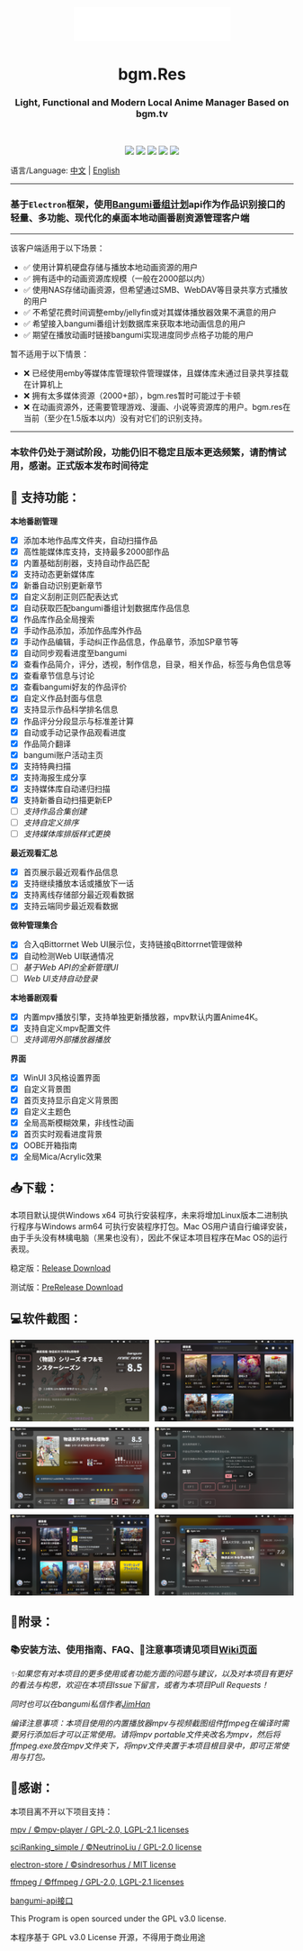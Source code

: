 <p align="center">
<img src="./assets/icons/bgm.res.png" width="279" height="60"></p>
<h1 align="center"> bgm.Res </h1>
<h3 align="center"> Light, Functional and Modern Local Anime Manager Based on bgm.tv</h3>
<br/>
<p align="center">
<img src="https://img.shields.io/badge/build-passing-green.svg?style=flat-square">
<img src="https://img.shields.io/github/package-json/v/JimHans/bgm.res?color=pink&style=flat-square">
<img src="https://img.shields.io/github/downloads/JimHans/bgm.res/total?color=orange&style=flat-square">
<img src="https://img.shields.io/badge/Electron-20.3.8-blue.svg?style=flat-square">
<img src="https://img.shields.io/badge/License-GPL v3.0-purple.svg?style=flat-square">
</p>

语言/Language:
[中文](https://github.com/JimHans/bgm.res/blob/master/README.md) | [English](https://github.com/JimHans/bgm.res/blob/master/README_EN.md)

---

### 基于`Electron`框架，使用[Bangumi番组计划](https://bgm.tv/)api作为作品识别接口的轻量、多功能、现代化的桌面本地动画番剧资源管理客户端
---
该客户端适用于以下场景：
- ✅ 使用计算机硬盘存储与播放本地动画资源的用户
- ✅ 拥有适中的动画资源库规模（一般在2000部以内）
- ✅ 使用NAS存储动画资源，但希望通过SMB、WebDAV等目录共享方式播放的用户
- ✅ 不希望花费时间调整emby/jellyfin或对其媒体播放器效果不满意的用户
- ✅ 希望接入bangumi番组计划数据库来获取本地动画信息的用户
- ✅ 期望在播放动画时链接bangumi实现进度同步点格子功能的用户

暂不适用于以下情景：
- ❌ 已经使用emby等媒体库管理软件管理媒体，且媒体库未通过目录共享挂载在计算机上
- ❌ 拥有太多媒体资源（2000+部），bgm.res暂时可能过于卡顿
- ❌ 在动画资源外，还需要管理游戏、漫画、小说等资源库的用户。bgm.res在当前（至少在1.5版本以内）没有对它们的识别支持。
- ---
### 本软件仍处于测试阶段，功能仍旧不稳定且版本更迭频繁，请酌情试用，感谢。正式版本发布时间待定

## 🎰 支持功能：
**本地番剧管理**
- [x] 添加本地作品库文件夹，自动扫描作品
- [x] 高性能媒体库支持，支持最多2000部作品
- [x] 内置基础刮削器，支持自动作品匹配
- [x] 支持动态更新媒体库
- [x] 新番自动识别更新章节
- [x] 自定义刮削正则匹配表达式
- [x] 自动获取匹配bangumi番组计划数据库作品信息
- [x] 作品库作品全局搜索
- [x] 手动作品添加，添加作品库外作品
- [x] 手动作品编辑，手动纠正作品信息，作品章节，添加SP章节等
- [x] 自动同步观看进度至bangumi
- [x] 查看作品简介，评分，透视，制作信息，目录，相关作品，标签与角色信息等
- [x] 查看章节信息与讨论
- [x] 查看bangumi好友的作品评价
- [x] 自定义作品封面与信息
- [x] 支持显示作品科学排名信息
- [x] 作品评分分段显示与标准差计算
- [x] 自动或手动记录作品观看进度
- [x] 作品简介翻译
- [x] bangumi账户活动主页
- [x] 支持特典扫描
- [x] 支持海报生成分享
- [x] 支持媒体库自动递归扫描
- [x] 支持新番自动扫描更新EP
- [ ] *支持作品合集创建*
- [ ] *支持自定义排序*
- [ ] *支持媒体库排版样式更换*

**最近观看汇总**
- [x] 首页展示最近观看作品信息
- [x] 支持继续播放本话或播放下一话
- [x] 支持离线存储部分最近观看数据
- [x] 支持云端同步最近观看数据

**做种管理集合**
- [x] 合入qBittorrnet Web UI展示位，支持链接qBittorrnet管理做种
- [x] 自动检测Web UI联通情况
- [ ] *基于Web API的全新管理UI*
- [ ] *Web UI支持自动登录*

**本地番剧观看**
- [x] 内置mpv播放引擎，支持单独更新播放器，mpv默认内置Anime4K。
- [x] 支持自定义mpv配置文件
- [ ] *支持调用外部播放器播放*

**界面**
- [x] WinUI 3风格设置界面
- [x] 自定义背景图
- [x] 首页支持显示自定义背景图
- [x] 自定义主题色
- [x] 全局高斯模糊效果，非线性动画
- [x] 首页实时观看进度背景
- [x] OOBE开箱指南
- [x] 全局Mica/Acrylic效果

## 📥下载：
本项目默认提供Windows x64 可执行安装程序，未来将增加Linux版本二进制执行程序与Windows arm64 可执行安装程序打包。Mac OS用户请自行编译安装，由于手头没有林檎电脑（黑果也没有），因此不保证本项目程序在Mac OS的运行表现。

稳定版：[Release Download](https://github.com/JimHans/bgm.res/releases/latest)

测试版：[PreRelease Download](https://github.com/JimHans/bgm.res/releases)

## 💻软件截图：

<div style="display: grid; grid-template-columns: repeat(2, 1fr); gap: 10px;">
    <img src="./screenshots/screenshot1.png" alt="Screenshot 1" style="width: 100%;">
    <img src="./screenshots/screenshot2.png" alt="Screenshot 2" style="width: 100%;">
    <img src="./screenshots/screenshot3.png" alt="Screenshot 3" style="width: 100%;">
    <img src="./screenshots/screenshot4.png" alt="Screenshot 4" style="width: 100%;">
    <img src="./screenshots/screenshot5.png" alt="Screenshot 5" style="width: 100%;">
    <img src="./screenshots/screenshot6.png" alt="Screenshot 6" style="width: 100%;">
</div>


## 📝附录：

### 📚安装方法、使用指南、FAQ、📌注意事项请见项目[Wiki页面](https://github.com/JimHans/bgm.res/wiki)

*✨如果您有对本项目的更多使用或者功能方面的问题与建议，以及对本项目有更好的看法与构思，欢迎在本项目Issue下留言，或者为本项目Pull Requests！*

*同时也可以在bangumi私信作者[JimHan](https://bgm.tv/user/jimhan)*

*编译注意事项：本项目使用的内置播放器mpv与视频截图组件ffmpeg在编译时需要另行添加后才可以正常使用。请将mpv portable文件夹改名为mpv，然后将ffmpeg.exe放在mpv文件夹下，将mpv文件夹置于本项目根目录中，即可正常使用与打包。*

## 🧡感谢：

本项目离不开以下项目支持：

[mpv / ©mpv-player / GPL-2.0, LGPL-2.1 licenses][1]  

[sciRanking_simple / ©NeutrinoLiu / GPL-2.0 license][2]

[electron-store  / ©sindresorhus / MIT license ][4]  

[ffmpeg  / ©ffmpeg / GPL-2.0, LGPL-2.1 licenses ][5]  

[bangumi-api接口][3]  

This Program is open sourced under the GPL v3.0 license.

本程序基于 GPL v3.0 License 开源，不得用于商业用途

[1]: https://github.com/mpv-player/mpv
[2]: https://github.com/NeutrinoLiu/sciRanking_simple/
[3]: https://github.com/bangumi/api
[4]: https://github.com/sindresorhus/electron-store
[5]: https://github.com/FFmpeg/FFmpeg
